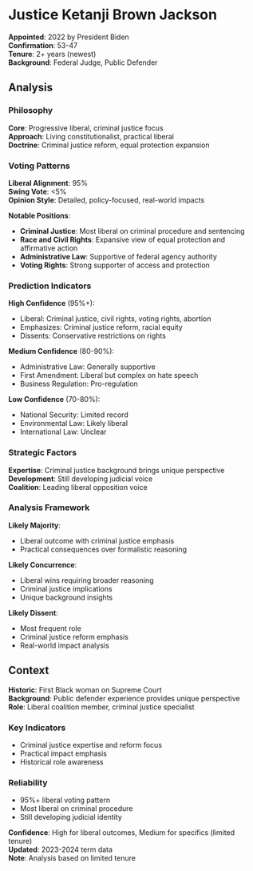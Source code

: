 # Justice Ketanji Brown Jackson

**Appointed**: 2022 by President Biden  
**Confirmation**: 53-47  
**Tenure**: 2+ years (newest)  
**Background**: Federal Judge, Public Defender

## Analysis

### Philosophy
**Core**: Progressive liberal, criminal justice focus  
**Approach**: Living constitutionalist, practical liberal  
**Doctrine**: Criminal justice reform, equal protection expansion

### Voting Patterns

**Liberal Alignment**: 95%  
**Swing Vote**: <5%  
**Opinion Style**: Detailed, policy-focused, real-world impacts

**Notable Positions**:
- **Criminal Justice**: Most liberal on criminal procedure and sentencing
- **Race and Civil Rights**: Expansive view of equal protection and affirmative action
- **Administrative Law**: Supportive of federal agency authority
- **Voting Rights**: Strong supporter of access and protection

### Prediction Indicators

**High Confidence** (95%+):
- Liberal: Criminal justice, civil rights, voting rights, abortion
- Emphasizes: Criminal justice reform, racial equity
- Dissents: Conservative restrictions on rights

**Medium Confidence** (80-90%):
- Administrative Law: Generally supportive
- First Amendment: Liberal but complex on hate speech
- Business Regulation: Pro-regulation

**Low Confidence** (70-80%):
- National Security: Limited record
- Environmental Law: Likely liberal
- International Law: Unclear

### Strategic Factors

**Expertise**: Criminal justice background brings unique perspective  
**Development**: Still developing judicial voice  
**Coalition**: Leading liberal opposition voice

### Analysis Framework

**Likely Majority**:
- Liberal outcome with criminal justice emphasis
- Practical consequences over formalistic reasoning

**Likely Concurrence**:
- Liberal wins requiring broader reasoning
- Criminal justice implications
- Unique background insights

**Likely Dissent**:
- Most frequent role
- Criminal justice reform emphasis
- Real-world impact analysis

## Context

**Historic**: First Black woman on Supreme Court  
**Background**: Public defender experience provides unique perspective  
**Role**: Liberal coalition member, criminal justice specialist

### Key Indicators
- Criminal justice expertise and reform focus
- Practical impact emphasis
- Historical role awareness

### Reliability
- 95%+ liberal voting pattern
- Most liberal on criminal procedure
- Still developing judicial identity

**Confidence**: High for liberal outcomes, Medium for specifics (limited tenure)  
**Updated**: 2023-2024 term data  
**Note**: Analysis based on limited tenure
